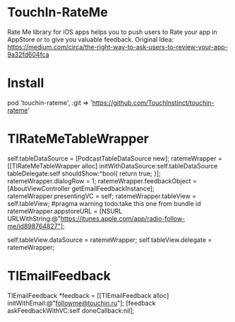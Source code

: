 
TouchIn-RateMe
=========
Rate Me library for iOS apps helps you to push users to Rate your app in AppStore or to give you valuable feedback.
Original Idea: https://medium.com/circa/the-right-way-to-ask-users-to-review-your-app-9a32fd604fca


Install
=========
pod 'touchin-rateme', :git => 'https://github.com/TouchInstinct/touchin-rateme'


TIRateMeTableWrapper
=========
self.tableDataSource = [PodcastTableDataSource new];
ratemeWrapper = [[TIRateMeTableWrapper alloc] initWithDataSource:self.tableDataSource tableDelegate:self
shouldShow:^bool{
return true;
}];
ratemeWrapper.dialogRow = 1;
ratemeWrapper.feedbackObject = [AboutViewController getEmailFeedbackInstance];
ratemeWrapper.presentingVC = self;
ratemeWrapper.tableView = self.tableView;
#pragma warning todo:take this one from bundle id
ratemeWrapper.appstoreURL = [NSURL URLWithString:@"https://itunes.apple.com/app/radio-follow-me/id898764827"];

self.tableView.dataSource = ratemeWrapper;
self.tableView.delegate = ratemeWrapper;



TIEmailFeedback
=========
TIEmailFeedback *feedback = [[TIEmailFeedback alloc] initWithEmail:@"followme@touchin.ru"];
[feedback askFeedbackWithVC:self doneCallback:nil];
